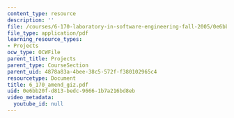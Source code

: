 ```yaml
---
content_type: resource
description: ''
file: /courses/6-170-laboratory-in-software-engineering-fall-2005/0e6bb20fd813bedc96661b7a216bd8eb_6_170_amend_giz.pdf
file_type: application/pdf
learning_resource_types:
- Projects
ocw_type: OCWFile
parent_title: Projects
parent_type: CourseSection
parent_uid: 4878a83a-4bee-38c5-572f-f380102965c4
resourcetype: Document
title: 6_170_amend_giz.pdf
uid: 0e6bb20f-d813-bedc-9666-1b7a216bd8eb
video_metadata:
  youtube_id: null
---
```

